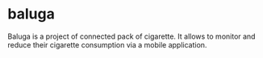 # baluga
Baluga is a project of connected pack of cigarette. It allows to monitor and reduce their cigarette consumption via a mobile application.
